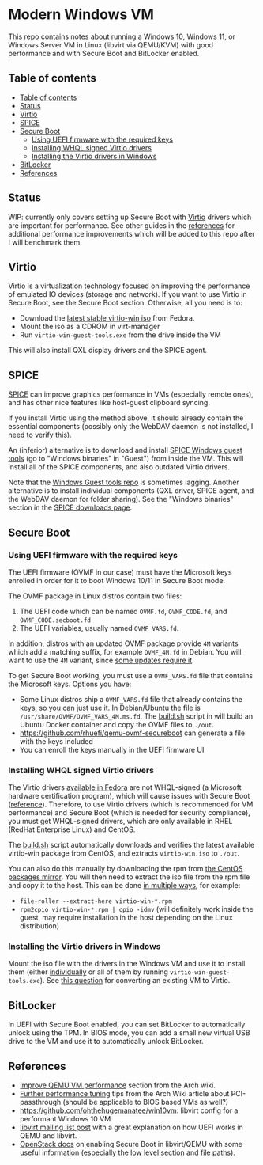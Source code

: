 # Modern Windows VM

This repo contains notes about running a Windows 10, Windows 11, or Windows
Server VM in Linux (libvirt via QEMU/KVM) with good performance and with Secure
Boot and BitLocker enabled.

## Table of contents

- [Table of contents](#table-of-contents)
- [Status](#status)
- [Virtio](#virtio)
- [SPICE](#spice)
- [Secure Boot](#secure-boot)
  - [Using UEFI firmware with the required keys](#using-uefi-firmware-with-the-required-keys)
  - [Installing WHQL signed Virtio drivers](#installing-whql-signed-virtio-drivers)
  - [Installing the Virtio drivers in Windows](#installing-the-virtio-drivers-in-windows)
- [BitLocker](#bitlocker)
- [References](#references)

## Status

WIP: currently only covers setting up Secure Boot with [Virtio](#virtio) drivers
which are important for performance. See other guides in the
[references](#references) for additional performance improvements which will be
added to this repo after I will benchmark them.

## Virtio

Virtio is a virtualization technology focused on improving the performance of
emulated IO devices (storage and network). If you want to use Virtio in Secure
Boot, see the Secure Boot section. Otherwise, all you need is to:

- Download the
  [latest stable virtio-win iso](https://fedorapeople.org/groups/virt/virtio-win/direct-downloads/stable-virtio/virtio-win.iso)
  from Fedora.
- Mount the iso as a CDROM in virt-manager
- Run `virtio-win-guest-tools.exe` from the drive inside the VM

This will also install QXL display drivers and the SPICE agent.

## SPICE

[SPICE](https://www.spice-space.org/spice-user-manual.html) can improve graphics
performance in VMs (especially remote ones), and has other nice features like
host-guest clipboard syncing.

If you install Virtio using the method above, it should already contain the
essential components (possibly only the WebDAV daemon is not installed, I need
to verify this).

An (inferior) alternative is to download and install
[SPICE Windows guest tools](https://www.spice-space.org/download.html) (go to
"Windows binaries" in "Guest") from inside the VM. This will install all of the
SPICE components, and also outdated Virtio drivers.

Note that the
[Windows Guest tools repo](https://gitlab.freedesktop.org/spice/win32/spice-nsis)
is sometimes lagging. Another alternative is to install individual components
(QXL driver, SPICE agent, and the WebDAV daemon for folder sharing). See the
"Windows binaries" section in the
[SPICE downloads page](https://www.spice-space.org/download.html).

## Secure Boot

### Using UEFI firmware with the required keys

The UEFI firmware (OVMF in our case) must have the Microsoft keys enrolled in
order for it to boot Windows 10/11 in Secure Boot mode.

The OVMF package in Linux distros contain two files:

1. The UEFI code which can be named `OVMF.fd`, `OVMF_CODE.fd`, and
   `OVMF_CODE.secboot.fd`
2. The UEFI variables, usually named `OVMF_VARS.fd`.

In addition, distros with an updated OVMF package provide `4M` variants which
add a matching suffix, for example `OVMF_4M.fd` in Debian. You will want to use
the `4M` variant, since
[some updates require it](https://github.com/tianocore/edk2/discussions/3221).

To get Secure Boot working, you must use a `OVMF_VARS.fd` file that contains the
Microsoft keys. Options you have:

- Some Linux distros ship a `OVMF_VARS.fd` file that already contains the keys,
  so you can just use it. In Debian/Ubuntu the file is
  `/usr/share/OVMF/OVMF_VARS_4M.ms.fd`. The [build.sh](./build.sh) script in
  will build an Ubuntu Docker container and copy the OVMF files to `./out`.
- <https://github.com/rhuefi/qemu-ovmf-secureboot> can generate a file with the
  keys included
- You can enroll the keys manually in the UEFI firmware UI

### Installing WHQL signed Virtio drivers

The Virtio drivers
[available in Fedora](https://docs.fedoraproject.org/en-US/quick-docs/creating-windows-virtual-machines-using-virtio-drivers/index.html#virtio-win-direct-downloads)
are not WHQL-signed (a Microsoft hardware certification program), which will
cause issues with Secure Boot
([reference](https://teams.microsoft.com/l/message/19:c0b91625615749b7bab11ca6cacb4784@thread.skype/1590069755600?tenantId=72f988bf-86f1-41af-91ab-2d7cd011db47&groupId=5e84b409-683b-44b3-af81-a2900a48b8a7&parentMessageId=1589810528154&teamName=Microsoft%20%E2%9D%A4%20Linux&channelName=Windows%20VM%20tips%2C%20tricks%2C%20and%20help&createdTime=1590069755600)).
Therefore, to use Virtio drivers (which is recommended for VM performance) and
Secure Boot (which is needed for security compliance), you must get WHQL-signed
drivers, which are only available in RHEL (RedHat Enterprise Linux) and CentOS.

The [build.sh](./build.sh) script automatically downloads and verifies the
latest available virtio-win package from CentOS, and extracts `virtio-win.iso`
to `./out`.

You can also do this manually by downloading the rpm from
[the CentOS packages mirror](http://mirror.centos.org/centos/8-stream/AppStream/x86_64/os/Packages).
You will then need to extract the iso file from the rpm file and copy it to the
host. This can be done
[in multiple ways](https://stackoverflow.com/questions/18787375/how-do-i-extract-the-contents-of-an-rpm),
for example:

- `file-roller --extract-here virtio-win-*.rpm`
- `rpm2cpio virtio-win-*.rpm | cpio -idmv` (will definitely work inside the
  guest, may require installation in the host depending on the Linux
  distribution)

### Installing the Virtio drivers in Windows

Mount the iso file with the drivers in the Windows VM and use it to install them
(either
[individually](https://access.redhat.com/documentation/en-us/red_hat_enterprise_linux/6/html/virtualization_host_configuration_and_guest_installation_guide/form-virtualization_host_configuration_and_guest_installation_guide-para_virtualized_drivers-mounting_the_image_with_virt_manager)
or all of them by running `virtio-win-guest-tools.exe`). See
[this question](https://superuser.com/q/1057959) for converting an existing VM
to Virtio.

## BitLocker

In UEFI with Secure Boot enabled, you can set BitLocker to automatically unlock
using the TPM. In BIOS mode, you can add a small new virtual USB drive to the VM
and use it to automatically unlock BitLocker.

## References

- [Improve QEMU VM performance](https://wiki.archlinux.org/index.php/QEMU#Improve_virtual_machine_performance)
  section from the Arch wiki.
- [Further performance tuning](https://wiki.archlinux.org/index.php/PCI_passthrough_via_OVMF#Performance_tuning)
  tips from the Arch Wiki article about PCI-passthrough (should be applicable to
  BIOS based VMs as well?)
- <https://github.com/ohthehugemanatee/win10vm>: libvirt config for a performant
  Windows 10 VM
- [libvirt mailing list post](https://www.redhat.com/archives/libvir-list/2019-January/msg01004.html)
  with a great explanation on how UEFI works in QEMU and libvirt.
- [OpenStack docs](https://specs.openstack.org/openstack/nova-specs/specs/train/approved/allow-secure-boot-for-qemu-kvm-guests.html)
  on enabling Secure Boot in libvirt/QEMU with some useful information
  (especially the
  [low level section](https://specs.openstack.org/openstack/nova-specs/specs/train/approved/allow-secure-boot-for-qemu-kvm-guests.html#low-level-background-on-different-kinds-of-ovmf-builds)
  and
  [file paths](https://specs.openstack.org/openstack/nova-specs/specs/train/approved/allow-secure-boot-for-qemu-kvm-guests.html#ovmf-binary-files-and-variable-store-vars-file-paths)).
